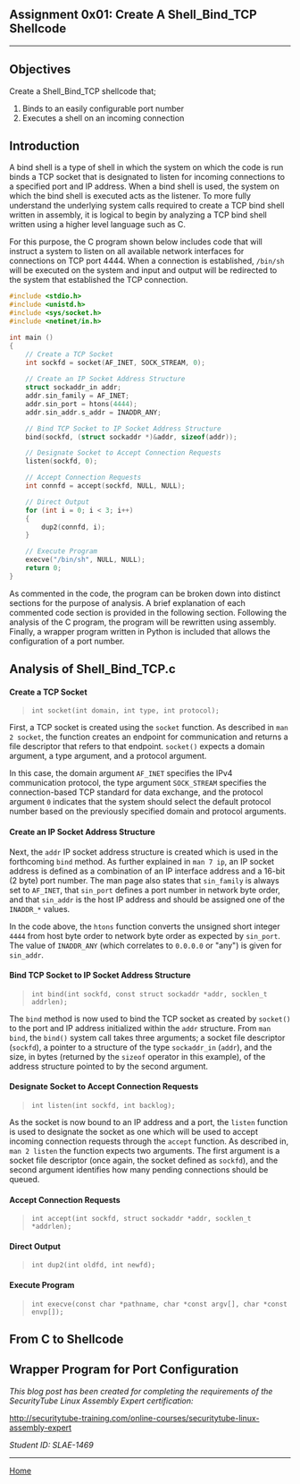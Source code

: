 ## Assignment 0x01: Create A Shell_Bind_TCP Shellcode
---
## Objectives
Create a Shell_Bind_TCP shellcode that;
1. Binds to an easily configurable port number
2. Executes a shell on an incoming connection

## Introduction

A bind shell is a type of shell in which the system on which the code is run binds a TCP socket that is designated to listen for incoming connections to a specified port and IP address. When a bind shell is used, the system on which the bind shell is executed acts as the listener. To more fully understand the underlying system calls required to create a TCP bind shell written in assembly, it is logical to begin by analyzing a TCP bind shell written using a higher level language such as C. 

For this purpose, the C program shown below includes code that will instruct a system to listen on all available network interfaces for connections on TCP port 4444. When a connection is established, `/bin/sh` will be executed on the system and input and output will be redirected to the system that established the TCP connection. 

```c
#include <stdio.h>
#include <unistd.h>
#include <sys/socket.h>
#include <netinet/in.h>

int main ()
{
    // Create a TCP Socket
    int sockfd = socket(AF_INET, SOCK_STREAM, 0);
    
    // Create an IP Socket Address Structure
    struct sockaddr_in addr;
    addr.sin_family = AF_INET;
    addr.sin_port = htons(4444);
    addr.sin_addr.s_addr = INADDR_ANY;

    // Bind TCP Socket to IP Socket Address Structure
    bind(sockfd, (struct sockaddr *)&addr, sizeof(addr));

    // Designate Socket to Accept Connection Requests
    listen(sockfd, 0);

    // Accept Connection Requests
    int connfd = accept(sockfd, NULL, NULL);

    // Direct Output
    for (int i = 0; i < 3; i++)
    {
        dup2(connfd, i);
    }

    // Execute Program
    execve("/bin/sh", NULL, NULL);
    return 0;
}
```

As commented in the code, the program can be broken down into distinct sections for the purpose of analysis. A brief explanation of each commented code section is provided in the following section. Following the analysis of the C program, the program will be rewritten using assembly. Finally, a wrapper program written in Python is included that allows the configuration of a port number.   

## Analysis of Shell_Bind_TCP.c
#### Create a TCP Socket
>`int socket(int domain, int type, int protocol);`

First, a TCP socket is created using the `socket` function. As described in `man 2 socket`, the function creates an endpoint for communication and returns a file descriptor that refers to that endpoint. `socket()` expects a domain argument, a type argument, and a protocol argument.

In this case, the domain argument `AF_INET` specifies the IPv4 communication protocol, the type argument `SOCK_STREAM` specifies the connection-based TCP standard for data exchange, and the protocol argument `0` indicates that the system should select the default protocol number based on the previously specified domain and protocol arguments.

#### Create an IP Socket Address Structure
Next, the `addr` IP socket address structure is created which is used in the forthcoming `bind` method. As further explained in `man 7 ip`, an IP socket address is defined as a combination of an IP interface address and a 16-bit (2 byte) port number. The man page also states that `sin_family` is always set to `AF_INET`, that `sin_port` defines a port number in network byte order, and that `sin_addr` is the host IP address and should be assigned one of the `INADDR_*` values. 

In the code above, the `htons` function converts the unsigned short integer `4444` from host byte order to network byte order as expected by `sin_port`. The value of `INADDR_ANY` (which correlates to `0.0.0.0` or "any") is given for `sin_addr`.

#### Bind TCP Socket to IP Socket Address Structure
>`int bind(int sockfd, const struct sockaddr *addr, socklen_t addrlen);`

The `bind` method is now used to bind the TCP socket as created by `socket()` to the port and IP address initialized within the `addr` structure. From `man bind`, the `bind()` system call takes three arguments; a socket file descriptor (`sockfd`), a pointer to a structure of the type `sockaddr_in` (`addr`), and the size, in bytes (returned by the `sizeof` operator in this example), of the address structure pointed to by the second argument.

#### Designate Socket to Accept Connection Requests
>`int listen(int sockfd, int backlog);`

As the socket is now bound to an IP address and a port, the `listen` function is used to designate the socket as one which will be used to accept incoming connection requests through the `accept` function. As described in, `man 2 listen` the function expects two arguments. The first argument is a socket file descriptor (once again, the socket defined as `sockfd`), and the second argument identifies how many pending connections should be queued.

#### Accept Connection Requests
>`int accept(int sockfd, struct sockaddr *addr, socklen_t *addrlen);`

#### Direct Output
>`int dup2(int oldfd, int newfd);`

#### Execute Program
>`int execve(const char *pathname, char *const argv[], char *const envp[]);`

## From C to Shellcode

## Wrapper Program for Port Configuration

_This blog post has been created for completing the requirements of the SecurityTube Linux Assembly Expert certification:_

<http://securitytube-training.com/online-courses/securitytube-linux-assembly-expert>

_Student ID: SLAE-1469_

---
[Home](https://norrismw.github.io/SLAE)
